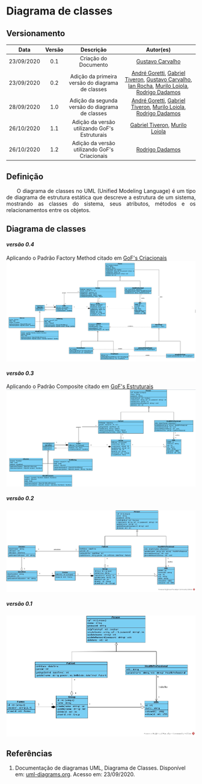 # Diagrama de classes
## Versionamento
| Data | Versão | Descrição | Autor(es) |
|:----:|:------:|:---------:|:---------:|
| 23/09/2020 | 0.1 | Criação do Documento | [Gustavo Carvalho](https://github.com/gustavocarvalho1002) |
| 23/09/2020 | 0.2 | Adição da primeira versão do diagrama de classes | [André Goretti](https://github.com/AGoretti), [Gabriel Tiveron](https://github.com/GabrielTiveron), [Gustavo Carvalho](https://github.com/gustavocarvalho1002), [Ian Rocha](https://github.com/IanPSRocha), [Murilo Loiola](https://github.com/murilo-dan), [Rodrigo Dadamos](https://github.com/Rdadamos) |
| 28/09/2020 | 1.0 | Adição da segunda versão do diagrama de classes | [André Goretti](https://github.com/AGoretti), [Gabriel Tiveron](https://github.com/GabrielTiveron), [Murilo Loiola](https://github.com/murilo-dan), [Rodrigo Dadamos](https://github.com/Rdadamos) |
| 26/10/2020 | 1.1 | Adição da versão utilizando GoF's Estruturais | [Gabriel Tiveron](https://github.com/GabrielTiveron), [Murilo Loiola](https://github.com/murilo-dan) |
| 26/10/2020 | 1.2 | Adição da versão utilizando GoF's Criacionais | [Rodrigo Dadamos](https://github.com/Rdadamos) |

## Definição

<p align="justify">&emsp;&emsp;O diagrama de classes no UML (Unified Modeling Language) é um tipo de diagrama de estrutura estática que descreve a estrutura de um sistema, mostrando as classes do sistema, seus atributos, métodos e os relacionamentos entre os objetos.</p>

## Diagrama de classes

#### *versão 0.4*
Aplicando o Padrão Factory Method citado em [GoF's Criacionais](https://unbarqdsw.github.io/2020.1_G5_Diario_da_Saude/gofs_criacionais/)
[![diagrama_de_classe_v3](./img/class_diagram_gof_2.png)](./img/class_diagram_gof_2.png)

#### *versão 0.3*
Aplicando o Padrão Composite citado em [GoF's Estruturais](https://unbarqdsw.github.io/2020.1_G5_Diario_da_Saude/gofs_estruturais/)
[![diagrama_de_classe_v3](./img/class_diagram_gof_1.png)](./img/class_diagram_gof_1.png)

##### *versão 0.2*
[![diagrama_de_classes_v2](./img/diagrama_de_classes_v2.jpg)](./img/diagrama_de_classes_v2.jpg)

##### *versão 0.1*
[![diagrama_de_classes](./img/diagrama_de_classes.jpg)](./img/diagrama_de_classes.jpg)

## Referências

1. Documentação de diagramas UML, Diagrama de Classes. Disponível em: [uml-diagrams.org](https://www.uml-diagrams.org/class-diagrams-overview.html). Acesso em: 23/09/2020.
